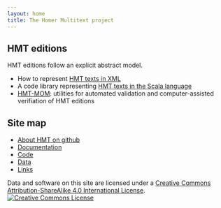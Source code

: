 ```yaml
---
layout: home
title: The Homer Multitext project
---
```



## HMT editions

HMT editions follow an explicit abstract model.


-   How to represent [HMT texts in XML](hmt-editors-guide)
-   A code library representing [HMT texts in the Scala language](hmt-textmodel)
-   [HMT-MOM](hmt-mom): utilities for automated validation and computer-assisted verifiation of HMT editions





## Site map
- [About HMT on github](about)
- [Documentation](http://homermultitext.github.io/hmt-docs)
- [Code](code)
- [Data](http://homermultitext.github.io/hmt-archive)
- [Links](links)



Data and software on this site are licensed under a <a rel="license" href="http://creativecommons.org/licenses/by-sa/4.0/">Creative Commons Attribution-ShareAlike 4.0 International License</a>.<a rel="license" href="http://creativecommons.org/licenses/by-sa/4.0/"><img alt="Creative Commons License" style="border-width:0" src="https://i.creativecommons.org/l/by-sa/4.0/88x31.png" /></a>
